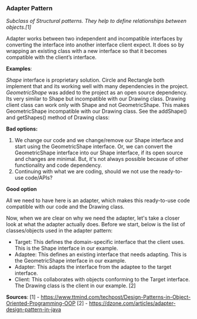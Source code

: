 <h3>Adapter Pattern</h3>
<p><i>
Subclass of Structural patterns. They help to define relationships between objects.[1]
</i></p>

Adapter works between two independent and incompatible interfaces by converting the interface into another interface client expect.
It does so by wrapping an existing class with a new interface so that it becomes compatible with the client’s interface.

<b>Examples</b>:
<p><i>Shape</i> interface is proprietary solution. Circle and Rectangle both implement that and its working well with many dependencies in the project.
<i>GeometricShape</i> was added to the project as an open source dependency. Its very similar to Shape but incompatible with our Drawing class.
Drawing client class can work only with Shape and not GeometricShape. This makes GeometricShape incompatible with our Drawing class. 
See the addShape() and getShapes() method of Drawing class:</p>

<b>Bad options:</b>
1) We change our code and we change/remove our Shape interface and start using the  GeometricShape interface. Or, we can convert the GeometricShape interface into our  Shape interface, if its open source and changes are minimal. But, it's not always possible because of other functionality and code dependency.
2) Continuing with what we are coding, should we not use the ready-to-use code/APIs?

<b>Good option</b>

All we need to have here is an adapter, which makes this ready-to-use code compatible with our code and the  Drawing class.

Now, when we are clear on why we need the adapter, let's take a closer look at what the adapter actually does. Before we start, below is the list of classes/objects used in the adapter pattern:

- Target: This defines the domain-specific interface that the client uses. This is the Shape interface in our example.
- Adaptee: This defines an existing interface that needs adapting. This is the GeometricShape interface in our example.
- Adapter: This adapts the interface from the adaptee to the target interface.
- Client: This collaborates with objects conforming to the Target interface. The Drawing class is the client in our example.
[2]

<b>Sources</b>:
[1] - https://www.ttmind.com/techpost/Design-Patterns-in-Object-Oriented-Programming-OOP
[2] - https://dzone.com/articles/adapter-design-pattern-in-java